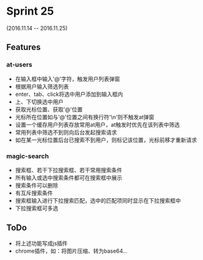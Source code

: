 # Sprint 25 
(2016.11.14 -- 2016.11.25)  

## Features

### **at-users**

- 在输入框中输入'@'字符，触发用户列表弹窗
- 根据用户输入筛选列表
- enter、tab、click将选中用户添加到输入框内
- 上、下切换选中用户
- 获取光标位置、获取'@'位置
- 光标所在位置如与'@'位置之间有换行符'\n'则不触发at弹窗
- 设置一个缓存用户列表存放常用at用户，at触发时优先在该列表中筛选
- 常用列表中筛选不到则向后台发起搜索请求
- 如在某一光标位置后台已搜索不到用户，则标记该位置，光标前移才重新请求

### **magic-search**

- 搜索框、若干下拉搜索框、若干常用搜索条件
- 所有输入或选中搜索条件都可在搜索框中展示
- 搜索条件可以删除
- 有互斥搜索条件
- 搜索框输入进行下拉搜索匹配，选中的匹配项同时显示在下拉搜索框中
- 下拉搜索框可多选

## ToDo

- 将上述功能写成js插件
- chrome插件，如：将图片压缩、转为base64...